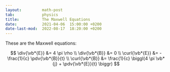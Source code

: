 ```yaml
---
layout:         math-post
tab:	        physics
title:          The Maxwell Equations
date:           2021-04-06  15:00:00 +0200
date-last-mod:  2022-08-17  18:20:00 +0200
---
```


These are the Maxwell equations:

$$
\div{\vb*{E}} &= 4 \pi \rho \\
\div{\vb*{B}} &= 0 \\
\curl{\vb*{E}} &= - \frac{1}{c} \pdv{\vb*{B}}{t} \\
\curl{\vb*{B}} &= \frac{1}{c} \biggl(4 \pi \vb*{j} + \pdv{\vb*{E}}{t} \biggr)
$$

<!-- $$ -->
<!-- \boldsymbol{\nabla \cdot E} = 4 \pi \rho -->
<!-- $$ -->

<!-- $$ -->
<!-- \boldsymbol{\nabla \cdot B} = 0 -->
<!-- $$ -->

<!-- $$ -->
<!-- \boldsymbol{\nabla \times E} = -\frac{1}{c} \frac{\partial \boldsymbol{B}}{\partial t} -->
<!-- $$ -->

<!-- $$ -->
<!-- \boldsymbol{\nabla \times B} = \frac{1}{c} \biggl(4 \pi \boldsymbol{j} + \frac{\partial \boldsymbol{E}}{\partial t} \biggr) -->
<!-- $$ -->
